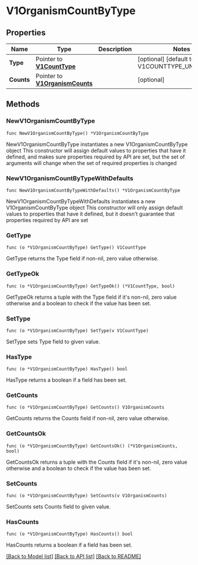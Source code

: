# V1OrganismCountByType

## Properties

Name | Type | Description | Notes
------------ | ------------- | ------------- | -------------
**Type** | Pointer to [**V1CountType**](V1CountType.md) |  | [optional] [default to V1COUNTTYPE_UNSPECIFIED]
**Counts** | Pointer to [**V1OrganismCounts**](V1OrganismCounts.md) |  | [optional] 

## Methods

### NewV1OrganismCountByType

`func NewV1OrganismCountByType() *V1OrganismCountByType`

NewV1OrganismCountByType instantiates a new V1OrganismCountByType object
This constructor will assign default values to properties that have it defined,
and makes sure properties required by API are set, but the set of arguments
will change when the set of required properties is changed

### NewV1OrganismCountByTypeWithDefaults

`func NewV1OrganismCountByTypeWithDefaults() *V1OrganismCountByType`

NewV1OrganismCountByTypeWithDefaults instantiates a new V1OrganismCountByType object
This constructor will only assign default values to properties that have it defined,
but it doesn't guarantee that properties required by API are set

### GetType

`func (o *V1OrganismCountByType) GetType() V1CountType`

GetType returns the Type field if non-nil, zero value otherwise.

### GetTypeOk

`func (o *V1OrganismCountByType) GetTypeOk() (*V1CountType, bool)`

GetTypeOk returns a tuple with the Type field if it's non-nil, zero value otherwise
and a boolean to check if the value has been set.

### SetType

`func (o *V1OrganismCountByType) SetType(v V1CountType)`

SetType sets Type field to given value.

### HasType

`func (o *V1OrganismCountByType) HasType() bool`

HasType returns a boolean if a field has been set.

### GetCounts

`func (o *V1OrganismCountByType) GetCounts() V1OrganismCounts`

GetCounts returns the Counts field if non-nil, zero value otherwise.

### GetCountsOk

`func (o *V1OrganismCountByType) GetCountsOk() (*V1OrganismCounts, bool)`

GetCountsOk returns a tuple with the Counts field if it's non-nil, zero value otherwise
and a boolean to check if the value has been set.

### SetCounts

`func (o *V1OrganismCountByType) SetCounts(v V1OrganismCounts)`

SetCounts sets Counts field to given value.

### HasCounts

`func (o *V1OrganismCountByType) HasCounts() bool`

HasCounts returns a boolean if a field has been set.


[[Back to Model list]](../README.md#documentation-for-models) [[Back to API list]](../README.md#documentation-for-api-endpoints) [[Back to README]](../README.md)


